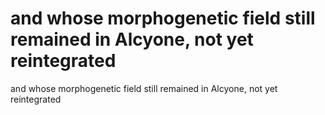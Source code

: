 # and whose morphogenetic field still remained in Alcyone, not yet reintegrated

and whose morphogenetic field still remained in Alcyone, not yet reintegrated